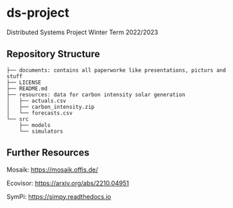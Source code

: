 # ds-project
Distributed Systems Project Winter Term 2022/2023

## Repository Structure

```
├── documents: contains all paperworke like presentations, picturs and stuff
├── LICENSE
├── README.md
├── resources: data for carbon intensity solar generation
│   ├── actuals.csv
│   ├── carbon_intensity.zip
│   └── forecasts.csv
└── src
    ├── models
    └── simulators
```

## Further Resources

Mosaik: https://mosaik.offis.de/

Ecovisor: https://arxiv.org/abs/2210.04951

SymPi: https://simpy.readthedocs.io
